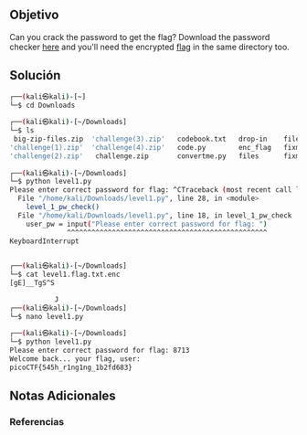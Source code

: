 ## Objetivo 

Can you crack the password to get the flag? Download the password checker [here](https://artifacts.picoctf.net/c/12/level1.py) and you'll need the encrypted [flag](https://artifacts.picoctf.net/c/12/level1.flag.txt.enc) in the same directory too.

## Solución  

```bash
┌──(kali㉿kali)-[~]
└─$ cd Downloads      
                                                                                                                     
┌──(kali㉿kali)-[~/Downloads]
└─$ ls    
 big-zip-files.zip  'challenge(3).zip'   codebook.txt   drop-in    files.zip   level1.flag.txt.enc
'challenge(1).zip'  'challenge(4).zip'   code.py        enc_flag   fixme1.py   level1.py
'challenge(2).zip'   challenge.zip       convertme.py   files      fixme2.py
                                                                                                                     
┌──(kali㉿kali)-[~/Downloads]
└─$ python level1.py 
Please enter correct password for flag: ^CTraceback (most recent call last):
  File "/home/kali/Downloads/level1.py", line 28, in <module>
    level_1_pw_check()
  File "/home/kali/Downloads/level1.py", line 18, in level_1_pw_check
    user_pw = input("Please enter correct password for flag: ")
              ^^^^^^^^^^^^^^^^^^^^^^^^^^^^^^^^^^^^^^^^^^^^^^^^^
KeyboardInterrupt

                                                                                                                     
┌──(kali㉿kali)-[~/Downloads]
└─$ cat level1.flag.txt.enc 
[gE]__TgS^S

           J                                                                                                                     
┌──(kali㉿kali)-[~/Downloads]
└─$ nano level1.py 
                                                                                                                     
┌──(kali㉿kali)-[~/Downloads]
└─$ python level1.py       
Please enter correct password for flag: 8713
Welcome back... your flag, user:
picoCTF{545h_r1ng1ng_1b2fd683}

```
## Notas Adicionales 

### Referencias
